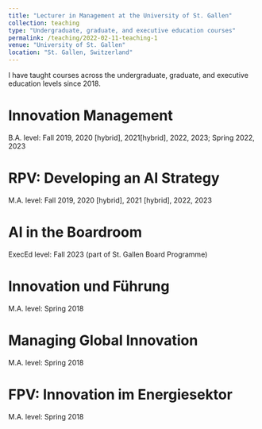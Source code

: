 ```yaml
---
title: "Lecturer in Management at the University of St. Gallen"
collection: teaching
type: "Undergraduate, graduate, and executive education courses"
permalink: /teaching/2022-02-11-teaching-1
venue: "University of St. Gallen"
location: "St. Gallen, Switzerland"
---
```


I have taught courses across the undergraduate, graduate, and executive education levels since 2018.

Innovation Management
======
B.A. level: Fall 2019, 2020 [hybrid], 2021[hybrid], 2022, 2023; Spring 2022, 2023

RPV: Developing an AI Strategy
======
M.A. level: Fall 2019, 2020 [hybrid], 2021 [hybrid], 2022, 2023

AI in the Boardroom
======
ExecEd level: Fall 2023 (part of St. Gallen Board Programme)

Innovation und Führung
======
M.A. level: Spring 2018

Managing Global Innovation
======
M.A. level: Spring 2018

FPV: Innovation im Energiesektor
======
M.A. level: Spring 2018
